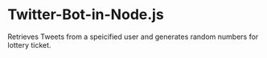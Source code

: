 # Twitter-Bot-in-Node.js
Retrieves Tweets from a speicified user and generates random numbers for lottery ticket.
